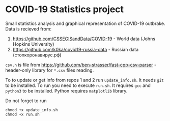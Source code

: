 # COVID-19 Statistics project

Small statistics analysis and graphical representation of COVID-19 outbrake. 
Data is recieved from: 
1. https://github.com/CSSEGISandData/COVID-19 - World data (Johns Hopkins University)
2. https://github.com/k0ka/covid19-russia-data - Russian data (стопкоронавирус.рф)

`csv.h` is file from https://github.com/ben-strasser/fast-cpp-csv-parser - header-only library for `*.csv` files reading.

To to update or get info from repos 1 and 2 run `update_info.sh`. It needs `git` to be installed.
To run you need to execute `run.sh`. It requires `gcc` and `python3` to be installed.
Python requires `matplotlib` library.

Do not forget to run
```
chmod +x update_info.sh
chmod +x run.sh
```
